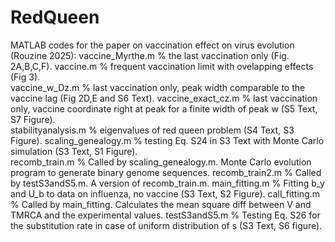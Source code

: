 # RedQueen
MATLAB codes for the paper on vaccination effect on virus evolution (Rouzine 2025):
vaccine_Myrthe.m     % the last vaccination only (Fig. 2A,B,C,F). 
vaccine.m            % frequent vaccination limit with ovelapping effects (Fig 3).  
vaccine_w_Dz.m       % last vaccination only, peak width comparable to the vaccine lag (Fig 2D,E and S6 Text). 
vaccine_exact_cz.m   % last vaccination only, vaccine coordinate right at peak for a finite width of peak w (S5 Text, S7 Figure).  
stabilityanalysis.m  % eigenvalues of red queen problem (S4 Text, S3 Figure). 
scaling_genealogy.m  % testing Eq. S24 in S3 Text with Monte Carlo simulation (S3 Text, S1 Figure).  
recomb_train.m       % Called by scaling_genealogy.m. Monte Carlo evolution program to generate binary genome sequences. 
recomb_train2.m       % Called by testS3andS5.m. A version of recomb_train.m.
main_fitting.m       % Fitting b_y and U_b to data on influenza, no vaccine (S3 Text, S2 Figure). 
call_fitting.m       % Called by main_fitting. Calculates the mean square diff between V and TMRCA and the experimental values. 
testS3andS5.m        % Testing Eq. S26 for the substitution rate in case of uniform distribution of s (S3 Text, S6 figure). 
